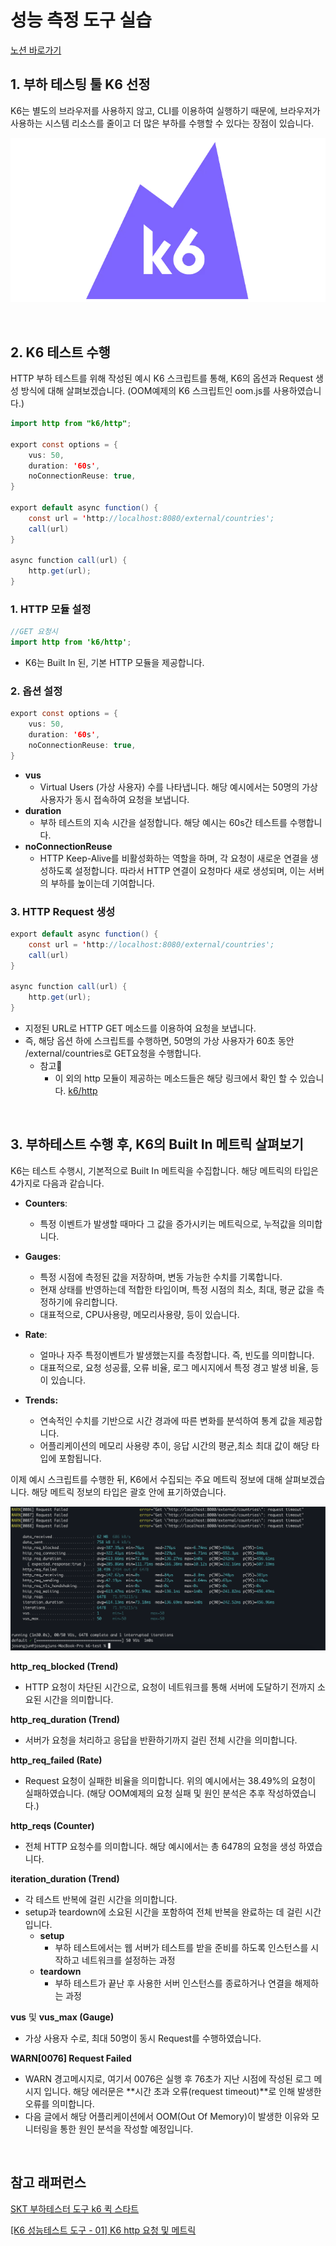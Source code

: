 # 성능 측정 도구 실습
[노션 바로가기](https://sangjunn.notion.site/12f976a7f223805c8395f9079cf16b36?v=12f976a7f22381a4805b000c6e05900e&pvs=4)

## 1. 부하 테스팅 툴 K6 선정

K6는 별도의 브라우저를 사용하지 않고, CLI를 이용하여 실행하기 때문에, 브라우저가 사용하는 시스템 리소스를 줄이고 더 많은 부하를 수행할 수 있다는 장점이 있습니다.

![image.webp](/.asset/sangjun121/week2-1-1.webp)

<br>

## 2. K6 테스트 수행

HTTP 부하 테스트를 위해 작성된 예시 K6 스크립트를 통해, K6의 옵션과 Request 생성 방식에 대해 살펴보겠습니다. (OOM예제의 K6 스크립트인 oom.js를 사용하였습니다.)

```java
import http from "k6/http";

export const options = {
    vus: 50,
    duration: '60s',
    noConnectionReuse: true,
}

export default async function() {
    const url = 'http://localhost:8080/external/countries';
    call(url)    
}

async function call(url) {
    http.get(url);
}
```

### 1. HTTP 모듈 설정

```java
//GET 요청시
import http from 'k6/http';
```

- K6는 Built In 된, 기본 HTTP 모듈을 제공합니다.

 

### 2. 옵션 설정

```java
export const options = {
    vus: 50,
    duration: '60s',
    noConnectionReuse: true,
}
```

- **vus**
    - Virtual Users (가상 사용자) 수를 나타냅니다. 해당 예시에서는 50명의 가상 사용자가 동시 접속하여 요청을 보냅니다.
- **duration**
    - 부하 테스트의 지속 시간을 설정합니다. 해당 예시는 60s간 테스트를 수행합니다.
- **noConnectionReuse**
    - HTTP Keep-Alive를 비활성화하는 역할을 하며, 각 요청이 새로운 연결을 생성하도록 설정합니다. 따라서 HTTP 연결이 요청마다 새로 생성되며, 이는 서버의 부하를 높이는데 기여합니다.

### 3. HTTP Request 생성

```java
export default async function() {
    const url = 'http://localhost:8080/external/countries';
    call(url)    
}

async function call(url) {
    http.get(url);
}
```

- 지정된 URL로 HTTP GET 메소드를 이용하여 요청을 보냅니다.
- 즉, 해당 옵션 하에 스크립트를 수행하면, 50명의 가상 사용자가 60초 동안 /external/countries로 GET요청을 수행합니다.
    - 참고📝
        - 이 외의 http 모듈이 제공하는 메소드들은 해당 링크에서 확인 할 수 있습니다. [k6/http](https://grafana.com/docs/k6/latest/javascript-api/k6-http/)

<br>

## 3. 부하테스트 수행 후, K6의 Built In 메트릭 살펴보기

K6는 테스트 수행시, 기본적으로 Built In 메트릭을 수집합니다. 해당 메트릭의 타입은 4가지로 다음과 같습니다.

- **Counters**:
    - 특정 이벤트가 발생할 때마다 그 값을 증가시키는 메트릭으로, 누적값을 의미합니다.
    
- **Gauges**:
    - 특정 시점에 측정된 값을 저장하며, 변동 가능한 수치를 기록합니다.
    - 현재 상태를 반영하는데 적합한 타입이며, 특정 시점의 최소, 최대, 평균 값을 측정하기에 유리합니다.
    - 대표적으로, CPU사용량, 메모리사용량, 등이 있습니다.
    
- **Rate**:
    - 얼마나 자주 특정이벤트가 발생했는지를 측정합니다. 즉, 빈도를 의미합니다.
    - 대표적으로, 요청 성공률, 오류 비율, 로그 메시지에서 특정 경고 발생 비율, 등이 있습니다.
    
- **Trends:**
    - 연속적인 수치를 기반으로 시간 경과에 따른 변화를 분석하여 통계 값을 제공합니다.
    - 어플리케이션의 메모리 사용량 추이, 응답 시간의 평균,최소 최대 값이 해당 타입에 포함됩니다.

이제 예시 스크립트를 수행한 뒤, K6에서 수집되는 주요 메트릭 정보에 대해 살펴보겠습니다. 해당 메트릭 정보의 타입은 괄호 안에 표기하였습니다.

![image.png](/.asset/sangjun121/week2-1-2.png)

**http_req_blocked (Trend)**

- HTTP 요청이 차단된 시간으로, 요청이 네트워크를 통해 서버에 도달하기 전까지 소요된 시간을 의미합니다.

**http_req_duration (Trend)**

- 서버가 요청을 처리하고 응답을 반환하기까지 걸린 전체 시간을 의미합니다.

**http_req_failed (Rate)**

- Request 요청이 실패한 비율을 의미합니다. 위의 예시에서는 38.49%의 요청이 실패하였습니다. (해당 OOM예제의 요청 실패 및 원인 분석은 추후 작성하였습니다.)

**http_reqs (Counter)**

- 전체 HTTP 요청수를 의미합니다. 해당 예시에서는 총 6478의 요청을 생성 하였습니다.

**iteration_duration (Trend)**

- 각 테스트 반복에 걸린 시간을 의미합니다.
- setup과 teardown에 소요된 시간을 포함하여 전체 반복을 완료하는 데 걸린 시간입니다.
    - **setup**
        - 부하 테스트에서는 웹 서버가 테스트를 받을 준비를 하도록 인스턴스를 시작하고 네트워크를 설정하는 과정
    - **teardown**
        - 부하 테스트가 끝난 후 사용한 서버 인스턴스를 종료하거나 연결을 해제하는 과정

**vus** 및 **vus_max (Gauge)**

- 가상 사용자 수로, 최대 50명이 동시 Request를 수행하였습니다.

**WARN[0076] Request Failed**

- WARN 경고메시지로, 여기서 0076은 실행 후 76초가 지난 시점에 작성된 로그 메시지 입니다. 해당 에러문은 **시간 초과 오류(request timeout)**로 인해 발생한 오류를 의미합니다.
- 다음 글에서 해당 어플리케이션에서 OOM(Out Of Memory)이 발생한 이유와 모니터링을 통한 원인 분석을 작성할 예정입니다.

<br>

## 참고 래퍼런스

[SKT 부하테스터 도구 k6 퀵 스타트](https://www.sktenterprise.com/bizInsight/blogDetail/dev/2515)

[[K6 성능테스트 도구 - 01] K6 http 요청 및 메트릭](https://devocean.sk.com/blog/techBoardDetail.do?ID=164303&boardType=techBlog&searchData=&searchDataMain=&page=&subIndex=&searchText=K6+%EC%84%B1%EB%8A%A5%ED%85%8C%EC%8A%A4%ED%8A%B8+%EB%8F%84%EA%B5%AC&techType=&searchDataSub=)
